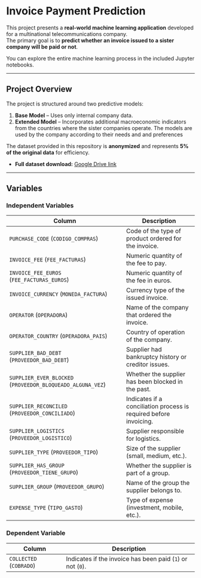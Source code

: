 # Invoice Payment Prediction

This project presents a **real-world machine learning application** developed for a multinational telecommunications company.  
The primary goal is to **predict whether an invoice issued to a sister company will be paid or not**.

You can explore the entire machine learning process in the included Jupyter notebooks.

---

## Project Overview

The project is structured around two predictive models:

1. **Base Model** – Uses only internal company data.  
2. **Extended Model** – Incorporates additional macroeconomic indicators from the countries where the sister companies operate.
The models are used by the company according to their needs and and preferences

The dataset provided in this repository is **anonymized** and represents **5% of the original data** for efficiency.  

- **Full dataset download:** [Google Drive link](https://drive.google.com/file/d/1hlmHiU9xRZyPFD9c9qu5ZDSIZHB5Q_FX/view?usp=sharing)

---

## Variables

### Independent Variables

| Column | Description |
|--------|-------------|
| `PURCHASE_CODE` (`CODIGO_COMPRAS`) | Code of the type of product ordered for the invoice. |
| `INVOICE_FEE` (`FEE_FACTURAS`) | Numeric quantity of the fee to pay. |
| `INVOICE_FEE_EUROS` (`FEE_FACTURAS_EUROS`) | Numeric quantity of the fee in euros. |
| `INVOICE_CURRENCY` (`MONEDA_FACTURA`) | Currency type of the issued invoice. |
| `OPERATOR` (`OPERADORA`) | Name of the company that ordered the invoice. |
| `OPERATOR_COUNTRY` (`OPERADORA_PAIS`) | Country of operation of the company. |
| `SUPPLIER_BAD_DEBT` (`PROVEEDOR_BAD_DEBT`) | Supplier had bankruptcy history or creditor issues. |
| `SUPPLIER_EVER_BLOCKED` (`PROVEEDOR_BLOQUEADO_ALGUNA_VEZ`) | Whether the supplier has been blocked in the past. |
| `SUPPLIER_RECONCILED` (`PROVEEDOR_CONCILIADO`) | Indicates if a conciliation process is required before invoicing. |
| `SUPPLIER_LOGISTICS` (`PROVEEDOR_LOGISTICO`) | Supplier responsible for logistics. |
| `SUPPLIER_TYPE` (`PROVEEDOR_TIPO`) | Size of the supplier (small, medium, etc.). |
| `SUPPLIER_HAS_GROUP` (`PROVEEDOR_TIENE_GRUPO`) | Whether the supplier is part of a group. |
| `SUPPLIER_GROUP` (`PROVEEDOR_GRUPO`) | Name of the group the supplier belongs to. |
| `EXPENSE_TYPE` (`TIPO_GASTO`) | Type of expense (investment, mobile, etc.). |

### Dependent Variable

| Column | Description |
|--------|-------------|
| `COLLECTED` (`COBRADO`) | Indicates if the invoice has been paid (`1`) or not (`0`). |

